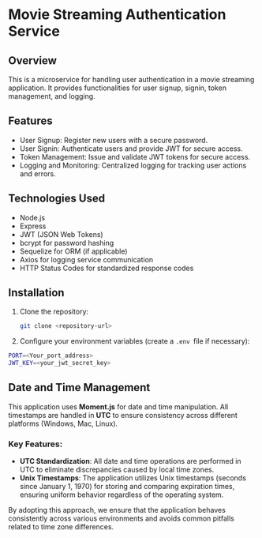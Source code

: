# Movie Streaming Authentication Service

## Overview

This is a microservice for handling user authentication in a movie streaming application. It provides functionalities for user signup, signin, token management, and logging.

## Features

- User Signup: Register new users with a secure password.
- User Signin: Authenticate users and provide JWT for secure access.
- Token Management: Issue and validate JWT tokens for secure access.
- Logging and Monitoring: Centralized logging for tracking user actions and errors.

## Technologies Used

- Node.js
- Express
- JWT (JSON Web Tokens)
- bcrypt for password hashing
- Sequelize for ORM (if applicable)
- Axios for logging service communication
- HTTP Status Codes for standardized response codes

## Installation

1. Clone the repository:

   ```bash
   git clone <repository-url>


2. Configure your environment variables (create a `.env `file if necessary):

```bash
PORT=<Your_port_address>
JWT_KEY=<your_jwt_secret_key>
```

## Date and Time Management

This application uses **Moment.js** for date and time manipulation. All timestamps are handled in **UTC** to ensure consistency across different platforms (Windows, Mac, Linux).

### Key Features:
- **UTC Standardization**: All date and time operations are performed in UTC to eliminate discrepancies caused by local time zones.
- **Unix Timestamps**: The application utilizes Unix timestamps (seconds since January 1, 1970) for storing and comparing expiration times, ensuring uniform behavior regardless of the operating system.

By adopting this approach, we ensure that the application behaves consistently across various environments and avoids common pitfalls related to time zone differences.

